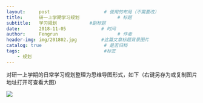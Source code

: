 ```yaml
---
layout:     post                    # 使用的布局（不需要改）
title:      研一上学期学习规划              # 标题 
subtitle:   学习规划            #副标题
date:       2018-11-05             # 时间
author:     Fengrun                      # 作者
header-img: img/201802.jpg         #这篇文章标题背景图片
catalog: true                       # 是否归档
tags:                               #标签
    - 规划
---
```

对研一上学期的日常学习规划整理为思维导图形式，如下（右键另存为或复制图片地址打开可查看大图）

![](http://ww1.sinaimg.cn/large/0068KeAVgy1fwxkjpba9cj312911mtak.jpg)
